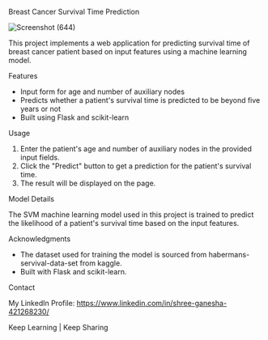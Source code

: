 Breast Cancer Survival Time Prediction

![Screenshot (644)](https://github.com/shreeganesha2001/Breast_cancer_servival_time_prediction/assets/136672046/54883332-0288-4349-81fc-6161f75430f7)


This project implements a web application for predicting survival time of breast cancer patient based on input features using a machine learning model.

Features

- Input form for age and number of auxiliary nodes
- Predicts whether a patient's survival time is predicted to be beyond five years or not
- Built using Flask and scikit-learn

Usage

1. Enter the patient's age and number of auxiliary nodes in the provided input fields.
2. Click the "Predict" button to get a prediction for the patient's survival time.
3. The result will be displayed on the page.

Model Details

The SVM machine learning model used in this project is trained to predict the likelihood of a patient's survival time based on the input features.

Acknowledgments

- The dataset used for training the model is sourced from habermans-servival-data-set from kaggle.
- Built with Flask and scikit-learn.

Contact

My LinkedIn Profile: https://www.linkedin.com/in/shree-ganesha-421268230/

Keep Learning | Keep Sharing
